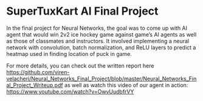 # SuperTuxKart AI Final Project
In the final project for Neural Networks, the goal was to come up with AI agent that would win 2v2 ice hockey game
against game’s AI agents as well as those of classmates and instructors. It involved implementing a neural network with convolution, batch normalization, and ReLU layers to
predict a heatmap used in finding location of puck in game.

For more details, you can check out the written report here https://github.com/viren-velacheri/Neural_Networks_Final_Project/blob/master/Neural_Networks_Final_Project_Writeup.pdf
as well as watch this video of our agent in action: https://www.youtube.com/watch?v=OwvUudbfrVY
